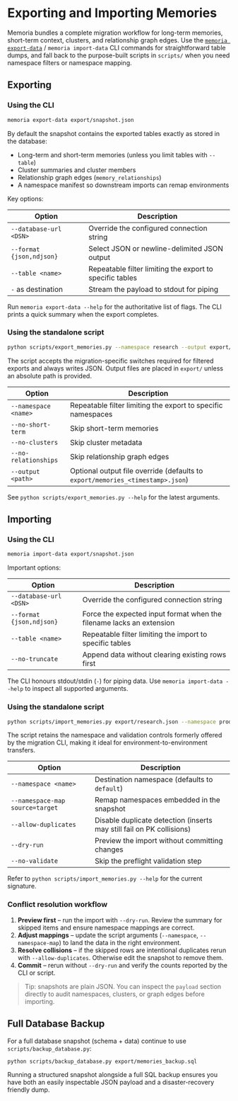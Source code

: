 # Exporting and Importing Memories

Memoria bundles a complete migration workflow for long-term memories, short-term context, clusters, and relationship graph edges. Use the [`memoria export-data`](../../memoria/cli.py) / `memoria import-data` CLI commands for straightforward table dumps, and fall back to the purpose-built scripts in `scripts/` when you need namespace filters or namespace mapping.

## Exporting

### Using the CLI

```bash
memoria export-data export/snapshot.json
```

By default the snapshot contains the exported tables exactly as stored in the database:

* Long-term and short-term memories (unless you limit tables with `--table`)
* Cluster summaries and cluster members
* Relationship graph edges (`memory_relationships`)
* A namespace manifest so downstream imports can remap environments

Key options:

| Option | Description |
| ------ | ----------- |
| `--database-url <DSN>` | Override the configured connection string |
| `--format {json,ndjson}` | Select JSON or newline-delimited JSON output |
| `--table <name>` | Repeatable filter limiting the export to specific tables |
| `-` as destination | Stream the payload to stdout for piping |

Run `memoria export-data --help` for the authoritative list of flags. The CLI prints a quick summary when the export completes.

### Using the standalone script

```bash
python scripts/export_memories.py --namespace research --output export/research.json
```

The script accepts the migration-specific switches required for filtered exports and always writes JSON. Output files are placed in `export/` unless an absolute path is provided.

| Option | Description |
| ------ | ----------- |
| `--namespace <name>` | Repeatable filter limiting the export to specific namespaces |
| `--no-short-term` | Skip short-term memories |
| `--no-clusters` | Skip cluster metadata |
| `--no-relationships` | Skip relationship graph edges |
| `--output <path>` | Optional output file override (defaults to `export/memories_<timestamp>.json`) |

See `python scripts/export_memories.py --help` for the latest arguments.

## Importing

### Using the CLI

```bash
memoria import-data export/snapshot.json
```

Important options:

| Option | Description |
| ------ | ----------- |
| `--database-url <DSN>` | Override the configured connection string |
| `--format {json,ndjson}` | Force the expected input format when the filename lacks an extension |
| `--table <name>` | Repeatable filter limiting the import to specific tables |
| `--no-truncate` | Append data without clearing existing rows first |

The CLI honours stdout/stdin (`-`) for piping data. Use `memoria import-data --help` to inspect all supported arguments.

### Using the standalone script

```bash
python scripts/import_memories.py export/research.json --namespace prod --dry-run
```

The script retains the namespace and validation controls formerly offered by the migration CLI, making it ideal for environment-to-environment transfers.

| Option | Description |
| ------ | ----------- |
| `--namespace <name>` | Destination namespace (defaults to `default`) |
| `--namespace-map source=target` | Remap namespaces embedded in the snapshot |
| `--allow-duplicates` | Disable duplicate detection (inserts may still fail on PK collisions) |
| `--dry-run` | Preview the import without committing changes |
| `--no-validate` | Skip the preflight validation step |

Refer to `python scripts/import_memories.py --help` for the current signature.

### Conflict resolution workflow

1. **Preview first** – run the import with `--dry-run`. Review the summary for skipped items and ensure namespace mappings are correct.
2. **Adjust mappings** – update the script arguments (`--namespace`, `--namespace-map`) to land the data in the right environment.
3. **Resolve collisions** – if the skipped rows are intentional duplicates rerun with `--allow-duplicates`. Otherwise edit the snapshot to remove them.
4. **Commit** – rerun without `--dry-run` and verify the counts reported by the CLI or script.

> Tip: snapshots are plain JSON. You can inspect the `payload` section directly to audit namespaces, clusters, or graph edges before importing.

## Full Database Backup

For a full database snapshot (schema + data) continue to use `scripts/backup_database.py`:

```bash
python scripts/backup_database.py export/memories_backup.sql
```

Running a structured snapshot alongside a full SQL backup ensures you have both an easily inspectable JSON payload and a disaster-recovery friendly dump.
